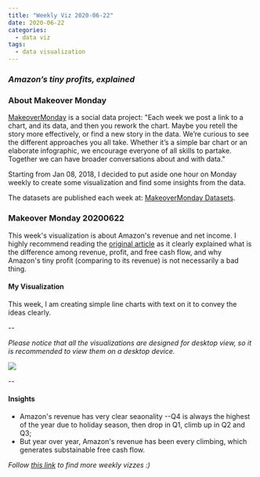 ```yaml
---
title: "Weekly Viz 2020-06-22"
date: 2020-06-22
categories:
  - data viz
tags:
  - data visualization
---
```


### *Amazon’s tiny profits, explained*


### About Makeover Monday

[MakeoverMonday](http://www.makeovermonday.co.uk/) is a social data project:
"Each week we post a link to a chart, and its data, and then you rework the chart.
Maybe you retell the story more effectively, or find a new story in the data.
We’re curious to see the different approaches you all take. Whether it’s a simple bar chart or an elaborate infographic, we encourage everyone of all skills to partake.
Together we can have broader conversations about and with data."

Starting from Jan 08, 2018, I decided to put aside one hour on Monday weekly to create some visualization and find some insights from the data.

The datasets are published each week at: [MakeoverMonday Datasets](http://www.makeovermonday.co.uk/data/).

### Makeover Monday 20200622

This week's visualization is about Amazon's revenue and net income. I highly recommend reading the [original article](https://www.vox.com/recode/2019/8/21/20826405/amazons-profits-revenue-free-cash-flow-explained-charts) as it clearly explained what is the difference among revenue, profit, and free cash flow, and why Amazon's tiny profit (comparing to its revenue) is not necessarily a bad thing.  

#### My Visualization

This week, I am creating simple line charts with text on it to convey the ideas clearly.  

--  

*Please notice that all the visualizations are designed for desktop view, so it is recommended to view them on a desktop device.*  

<div class='tableauPlaceholder' id='viz1592881467220' style='position: relative'>
<noscript><a href='#'>
  <img alt=' ' src='https:&#47;&#47;public.tableau.com&#47;static&#47;images&#47;Ma&#47;MakeOverMonday2020622AmazonsTinyProfitsExplained&#47;Amazonstinyprofitsexplained&#47;1_rss.png' style='border: none' />
</a></noscript>
<object class='tableauViz'  style='display:none;'>
  <param name='host_url' value='https%3A%2F%2Fpublic.tableau.com%2F' />
  <param name='embed_code_version' value='3' />
  <param name='site_root' value='' />
  <param name='name' value='MakeOverMonday2020622AmazonsTinyProfitsExplained&#47;Amazonstinyprofitsexplained' />
  <param name='tabs' value='no' />
  <param name='toolbar' value='yes' />
  <param name='static_image' value='https:&#47;&#47;public.tableau.com&#47;static&#47;images&#47;Ma&#47;MakeOverMonday2020622AmazonsTinyProfitsExplained&#47;Amazonstinyprofitsexplained&#47;1.png' />
  <param name='animate_transition' value='yes' />
  <param name='display_static_image' value='yes' />
  <param name='display_spinner' value='yes' />
  <param name='display_overlay' value='yes' />
  <param name='display_count' value='yes' />
  <param name='language' value='en' />
</object></div>        
<script type='text/javascript'>    
  var divElement = document.getElementById('viz1592881467220');     
  var vizElement = divElement.getElementsByTagName('object')[0];         
  if ( divElement.offsetWidth > 800 ) { vizElement.style.width='800px';vizElement.style.height='627px';} else if ( divElement.offsetWidth > 500 ) { vizElement.style.width='800px';vizElement.style.height='627px';} else { vizElement.style.width='100%';vizElement.style.height='727px';}          
  var scriptElement = document.createElement('script');           
  scriptElement.src = 'https://public.tableau.com/javascripts/api/viz_v1.js';    
  vizElement.parentNode.insertBefore(scriptElement, vizElement);           
</script>
  
  
--  

#### Insights
* Amazon's revenue has very clear seaonality --Q4 is always the highest of the year due to holiday season, then drop in Q1, climb up in Q2 and Q3;  
* But year over year, Amazon's revenue has been every climbing, which generates substainable free cash flow.  


*Follow [this link](https://yudong-94.github.io/personal-website/project/MakeOverMonday2020/) to find more weekly vizzes :)*